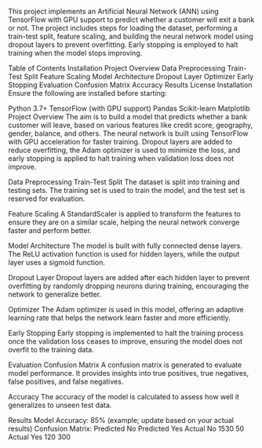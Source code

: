 This project implements an Artificial Neural Network (ANN) using TensorFlow with GPU support to predict whether a customer will exit a bank or not. The project includes steps for loading the dataset, performing a train-test split, feature scaling, and building the neural network model using dropout layers to prevent overfitting. Early stopping is employed to halt training when the model stops improving.

Table of Contents
Installation
Project Overview
Data Preprocessing
Train-Test Split
Feature Scaling
Model Architecture
Dropout Layer
Optimizer
Early Stopping
Evaluation
Confusion Matrix
Accuracy
Results
License
Installation
Ensure the following are installed before starting:

Python 3.7+
TensorFlow (with GPU support)
Pandas
Scikit-learn
Matplotlib
Project Overview
The aim is to build a model that predicts whether a bank customer will leave, based on various features like credit score, geography, gender, balance, and others. The neural network is built using TensorFlow with GPU acceleration for faster training. Dropout layers are added to reduce overfitting, the Adam optimizer is used to minimize the loss, and early stopping is applied to halt training when validation loss does not improve.

Data Preprocessing
Train-Test Split
The dataset is split into training and testing sets. The training set is used to train the model, and the test set is reserved for evaluation.

Feature Scaling
A StandardScaler is applied to transform the features to ensure they are on a similar scale, helping the neural network converge faster and perform better.

Model Architecture
The model is built with fully connected dense layers. The ReLU activation function is used for hidden layers, while the output layer uses a sigmoid function.

Dropout Layer
Dropout layers are added after each hidden layer to prevent overfitting by randomly dropping neurons during training, encouraging the network to generalize better.

Optimizer
The Adam optimizer is used in this model, offering an adaptive learning rate that helps the network learn faster and more efficiently.

Early Stopping
Early stopping is implemented to halt the training process once the validation loss ceases to improve, ensuring the model does not overfit to the training data.

Evaluation
Confusion Matrix
A confusion matrix is generated to evaluate model performance. It provides insights into true positives, true negatives, false positives, and false negatives.

Accuracy
The accuracy of the model is calculated to assess how well it generalizes to unseen test data.

Results
Model Accuracy: 85% (example; update based on your actual results)
Confusion Matrix:
Predicted No	Predicted Yes
Actual No	1530	50
Actual Yes	120	300
